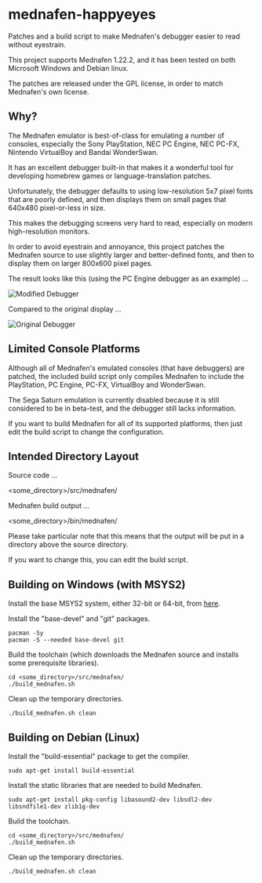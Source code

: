 # mednafen-happyeyes

Patches and a build script to make Mednafen's debugger easier to read without eyestrain.

This project supports Mednafen 1.22.2, and it has been tested on both Microsoft Windows and Debian linux.

The patches are released under the GPL license, in order to match Mednafen's own license.


## Why?

The Mednafen emulator is best-of-class for emulating a number of consoles, especially the Sony PlayStation, NEC PC Engine, NEC PC-FX, Nintendo VirtualBoy and Bandai WonderSwan.

It has an excellent debugger built-in that makes it a wonderful tool for developing homebrew games or language-translation patches.

Unfortunately, the debugger defaults to using low-resolution 5x7 pixel fonts that are poorly defined, and then displays them on small pages that 640x480 pixel-or-less in size.

This makes the debugging screens very hard to read, especially on modern high-resolution monitors.

In order to avoid eyestrain and annoyance, this project patches the Mednafen source to use slightly larger and better-defined fonts, and then to display them on larger 800x600 pixel pages.

The result looks like this (using the PC Engine debugger as an example) ...

![Modified Debugger](https://farm5.staticflickr.com/4823/32392679408_a85a16269a_o.png)

Compared to the original display ...

![Original Debugger](https://farm5.staticflickr.com/4873/32392679508_34b8193318_o.png)


## Limited Console Platforms

Although all of Mednafen's emulated consoles (that have debuggers) are patched, the included build script only compiles Mednafen to include the PlayStation, PC Engine, PC-FX, VirtualBoy and WonderSwan.

The Sega Saturn emulation is currently disabled because it is still considered to be in beta-test, and the debugger still lacks information.

If you want to build Mednafen for all of its supported platforms, then just edit the build script to change the configuration.


## Intended Directory Layout

Source code ...

<some_directory>/src/mednafen/

Mednafen build output ...

<some_directory>/bin/mednafen/


Please take particular note that this means that the output will be put in a directory above the source directory.

If you want to change this, you can edit the build script.


## Building on Windows (with MSYS2)

Install the base MSYS2 system, either 32-bit or 64-bit, from [here](https://www.msys2.org/).

Install the "base-devel" and "git" packages.
```
pacman -Sy
pacman -S --needed base-devel git
```

Build the toolchain (which downloads the Mednafen source and installs some prerequisite libraries).
```
cd <some_directory>/src/mednafen/
./build_mednafen.sh
```

Clean up the temporary directories.
```
./build_mednafen.sh clean
```


## Building on Debian (Linux)

Install the "build-essential" package to get the compiler.
```
sudo apt-get install build-essential
```

Install the static libraries that are needed to build Mednafen.
```
sudo apt-get install pkg-config libasound2-dev libsdl2-dev libsndfile1-dev zlib1g-dev
```

Build the toolchain.
```
cd <some_directory>/src/mednafen/
./build_mednafen.sh
```

Clean up the temporary directories.
```
./build_mednafen.sh clean
```
